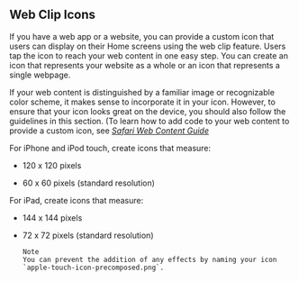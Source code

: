 ## Web Clip Icons
  If you have a web app or a website, you can provide a custom icon that users can display on their Home screens using the web clip feature. Users tap the icon to reach your web content in one easy step. You can create an icon that represents your website as a whole or an icon that represents a single webpage.

  If your web content is distinguished by a familiar image or recognizable color scheme, it makes sense to incorporate it in your icon. However, to ensure that your icon looks great on the device, you should also follow the guidelines in this section. (To learn how to add code to your web content to provide a custom icon, see _[Safari Web Content Guide](https://developer.apple.com/library/prerelease/ios/documentation/AppleApplications/Reference/SafariWebContent/Introduction/Introduction.html#//apple_ref/doc/uid/TP40002051.)_

  For iPhone and iPod touch, create icons that measure:

*   120 x 120 pixels

*   60 x 60 pixels (standard resolution)

  For iPad, create icons that measure:

*   144 x 144 pixels

*   72 x 72 pixels (standard resolution)

		Note
		You can prevent the addition of any effects by naming your icon `apple-touch-icon-precomposed.png`.